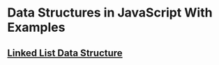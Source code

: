 # Data Structures in JavaScript With Examples

## [Linked List Data Structure](https://github.com/ImTomQ/data-structures-in-javascript/tree/develop/linked-lists#linked-list-data-structure)
